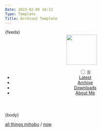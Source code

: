 ```yaml
---
Date: 2023-02-05 16:13
Type: Template
Title: Archive2 Template
---
```


<!DOCTYPE html>
<html lang="en">

<head>
  <title>{weblog-title}{separator}{post-title}</title>
  <meta charset="utf-8">
  <meta name="viewport" content="width=device-width, initial-scale=1">
  <style>
@import url("https://mihobu.github.io/mihobu.omg.lol/weblog/common/weblog-global.css");
  </style>
{feeds}
</head>

<body>

  <header>
    <div id="roundel"><img src="https://mihobu.github.io/mihobu.omg.lol/weblog/common/mb-roundel.png" height="100"/></div>
    <nav class="navbar">
      <ul class="nav-links">
        <input type="checkbox" id="checkbox_toggle" />
        <label for="checkbox_toggle" class="hamburger">☰</label>
        <!-- NAVIGATION MENUS -->
        <div class="menu">
          <li><a href="/">Latest</a></li>
          <li><a href="/archive">Archive</a></li>
          <li><a href="/downloads">Downloads</a></li>
          <li><a href="/about">About Me</a></li>
        </div>
      </ul>
    </nav>
  </header>

  <main>
{body}
  </div></main>

  <footer>
    <p><a href="https://mihobu.monkeywalk.com/">all things mihobu</a> / <a href="https://mihobu.monkeywalk.com/now">now</a></p>
  </footer>

</body>
<script>
var hc = 0;
const navItems = document.querySelectorAll("nav a");
loc = window.location.href.toString().split(window.location.host)[1];
if ( loc == "/" ) { navItems[0].parentElement.className = "current"; }
else if ( loc == "/archive" ) { navItems[1].parentElement.className = "current"; }
else if ( loc == "/downloads" ) { navItems[2].parentElement.className = "current"; }
else if ( loc == "/about" ) { navItems[3].parentElement.className = "current"; }
</script>
</html>